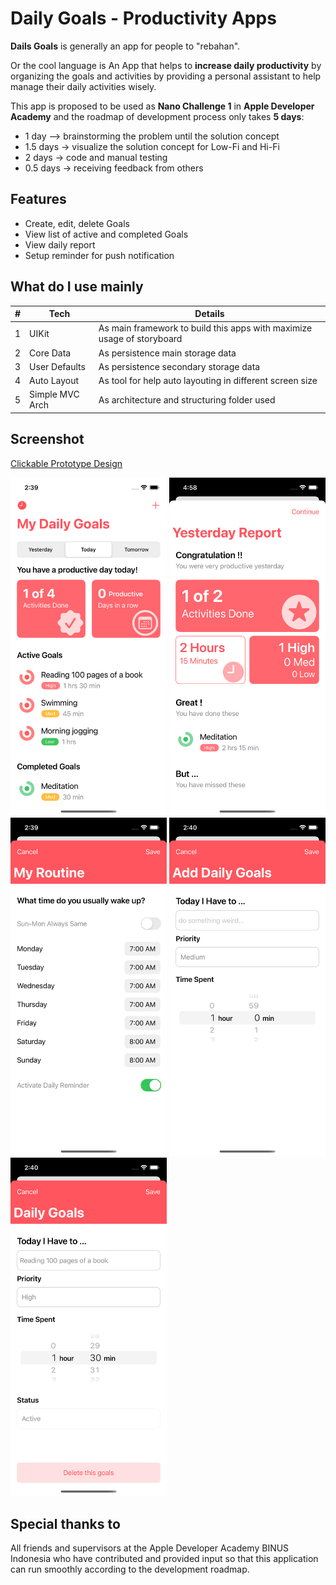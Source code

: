 
# Daily Goals - Productivity Apps

**Dails Goals** is generally an app for people to "rebahan".

Or the cool language is An App that helps to **increase daily productivity** by organizing the goals and activities by providing a personal assistant to help manage their daily activities wisely.

This app is proposed to be used as **Nano Challenge 1** in **Apple Developer Academy** and the roadmap of development process only takes **5 days**:
- 1 day --> brainstorming the problem until the solution concept
- 1.5 days -> visualize the solution concept for Low-Fi and Hi-Fi
- 2 days -> code and manual testing 
- 0.5 days -> receiving feedback from others

## Features

- Create, edit, delete Goals 
- View list of active and completed Goals
- View daily report
- Setup reminder for push notification


## What do I use mainly

| # | Tech                 | Details                                                                       |
| - | -------------------- | ----------------------------------------------------------------------------- |
| 1 | UIKit                | As main framework to build this apps with maximize usage of storyboard        |
| 2 | Core Data            | As persistence main storage data                                              |
| 3 | User Defaults        | As persistence secondary storage data                                         |
| 4 | Auto Layout          | As tool for help auto layouting in different screen size                      |
| 5 | Simple MVC Arch      | As architecture and structuring folder used                                   |


## Screenshot

[Clickable Prototype Design](https://sketch.com/s/a02b96b4-1526-473d-aa20-618b5f7a212e/a/7yo7J7Y/play)

<img src="/Screenshots/1. My Daily Goals Screen.png" width="250" alt="My Daily Goals Screen"> <img src="/Screenshots/2. Yesterday Report Screen.png" width="250" alt="Yesterday Report Screen"> <img src="/Screenshots/3. Edit My Routine Screen.png" width="250" alt="Edit My Routine Screen"> <img src="/Screenshots/4. Add Daily Goals Screen.png" width="250" alt="Add Daily Goals Screen"> <img src="/Screenshots/5. Edit Daily Goals Screen.png" width="250" alt="Edit Daily Goals Screen">


## Special thanks to

All friends and supervisors at the Apple Developer Academy BINUS Indonesia who have contributed and provided input so that this application can run smoothly according to the development roadmap.
